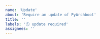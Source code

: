 ```yaml
---
name: 'Update'
about: 'Require an update of PyArchboot'
title: ''
labels: '🕒 update required'
assignees: ''
---
```


<!-- Please search existing issues to avoid creating duplicates. -->

